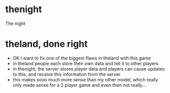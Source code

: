 # thenight
The night


# theland, done right
  * OK I want to fix one of the biggest flaws in theland with this game
  * in theland people each store their own data and tell it to other players
  * in thenight, the server stores player data and players can cause updates to this, and receive this information from the server
  * this makes sooo much more sense than my other model, which really only made sense for a 2 player game and even then not really...
